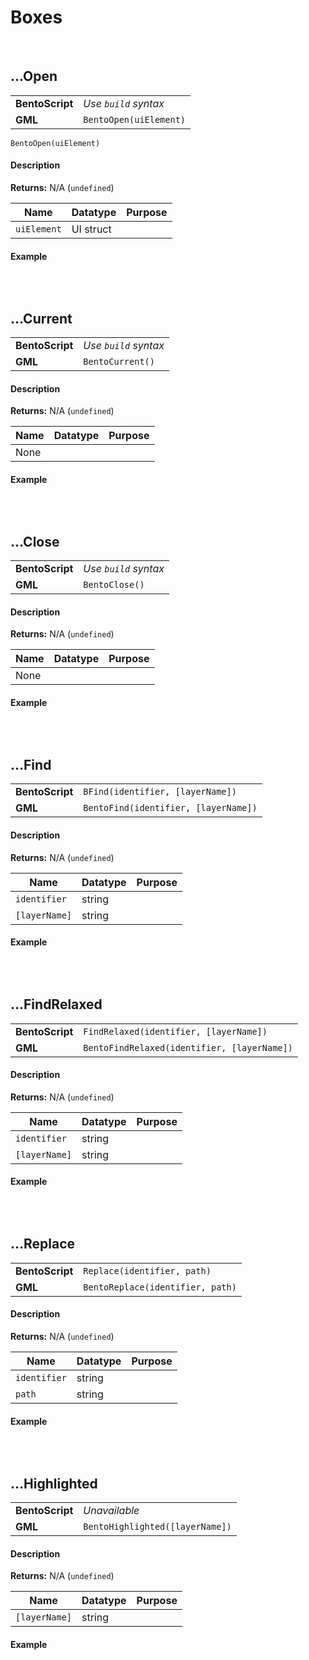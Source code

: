 # Boxes

&nbsp;

## …Open

<table>
    <tr>
		<td><b>BentoScript</b></td>
		<td><i>Use <code>build</code> syntax</i></td>
    </tr>
    <tr>
		<td><b>GML</b></td>
		<td><code>BentoOpen(uiElement)</code></td>
    </tr>
</table>

`BentoOpen(uiElement)`

<!-- tabs:start -->

#### **Description**

**Returns:** N/A (`undefined`)

|Name       |Datatype |Purpose                                                     |
|-----------|---------|------------------------------------------------------------|
|`uiElement`|UI struct|                                                            |

#### **Example**

```gml

```

<!-- tabs:end -->

&nbsp;

## …Current

<table>
    <tr>
		<td><b>BentoScript</b></td>
		<td><i>Use <code>build</code> syntax</i></td>
    </tr>
    <tr>
		<td><b>GML</b></td>
		<td><code>BentoCurrent()</code></td>
    </tr>
</table>

<!-- tabs:start -->

#### **Description**

**Returns:** N/A (`undefined`)

|Name|Datatype|Purpose                                                     |
|----|--------|------------------------------------------------------------|
|None|        |                                                            |

#### **Example**

```gml

```

<!-- tabs:end -->

&nbsp;

## …Close

<table>
    <tr>
		<td><b>BentoScript</b></td>
		<td><i>Use <code>build</code> syntax</i></td>
    </tr>
    <tr>
		<td><b>GML</b></td>
		<td><code>BentoClose()</code></td>
    </tr>
</table>

<!-- tabs:start -->

#### **Description**

**Returns:** N/A (`undefined`)

|Name|Datatype|Purpose                                                     |
|----|--------|------------------------------------------------------------|
|None|        |                                                            |

#### **Example**

```gml

```

<!-- tabs:end -->

&nbsp;

## …Find

<table>
    <tr>
		<td><b>BentoScript</b></td>
		<td><code>BFind(identifier, [layerName])</code></td>
    </tr>
    <tr>
		<td><b>GML</b></td>
		<td><code>BentoFind(identifier, [layerName])</code></td>
    </tr>
</table>

<!-- tabs:start -->

#### **Description**

**Returns:** N/A (`undefined`)

|Name         |Datatype|Purpose                                                     |
|-------------|--------|------------------------------------------------------------|
|`identifier` |string  |                                                            |
|`[layerName]`|string  |                                                            |

#### **Example**

```gml

```

<!-- tabs:end -->

&nbsp;

## …FindRelaxed

<table>
    <tr>
		<td><b>BentoScript</b></td>
		<td><code>FindRelaxed(identifier, [layerName])</code></td>
    </tr>
    <tr>
		<td><b>GML</b></td>
		<td><code>BentoFindRelaxed(identifier, [layerName])</code></td>
    </tr>
</table>

<!-- tabs:start -->

#### **Description**

**Returns:** N/A (`undefined`)

|Name         |Datatype|Purpose                                                     |
|-------------|--------|------------------------------------------------------------|
|`identifier` |string  |                                                            |
|`[layerName]`|string  |                                                            |

#### **Example**

```gml

```

<!-- tabs:end -->

&nbsp;

## …Replace

<table>
    <tr>
		<td><b>BentoScript</b></td>
		<td><code>Replace(identifier, path)</code></td>
    </tr>
    <tr>
		<td><b>GML</b></td>
		<td><code>BentoReplace(identifier, path)</code></td>
    </tr>
</table>

<!-- tabs:start -->

#### **Description**

**Returns:** N/A (`undefined`)

|Name        |Datatype|Purpose                                                     |
|------------|--------|------------------------------------------------------------|
|`identifier`|string  |                                                            |
|`path`      |string  |                                                            |

#### **Example**

```gml

```

<!-- tabs:end -->

&nbsp;

## …Highlighted

<table>
    <tr>
		<td><b>BentoScript</b></td>
		<td><i>Unavailable</i></td>
    </tr>
    <tr>
		<td><b>GML</b></td>
		<td><code>BentoHighlighted([layerName])</code></td>
    </tr>
</table>

<!-- tabs:start -->

#### **Description**

**Returns:** N/A (`undefined`)

|Name         |Datatype|Purpose                                                     |
|-------------|--------|------------------------------------------------------------|
|`[layerName]`|string  |                                                            |

#### **Example**

```gml

```

<!-- tabs:end -->
